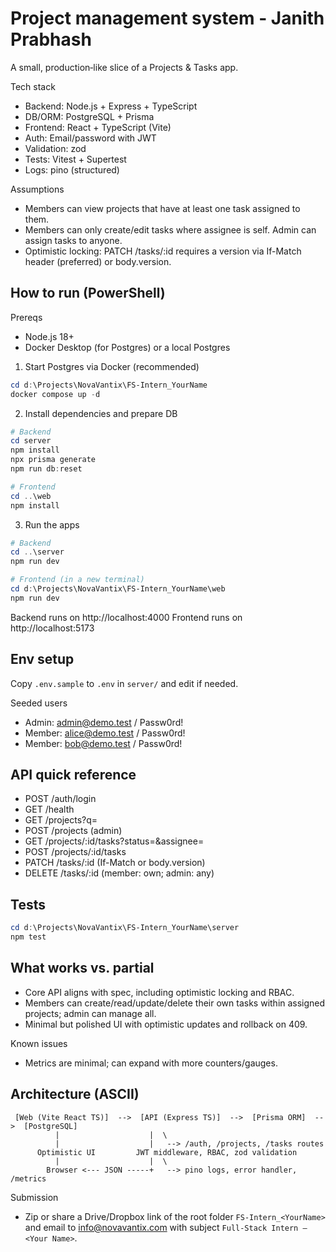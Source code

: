 # Project management system - Janith Prabhash

A small, production‑like slice of a Projects & Tasks app.

Tech stack
- Backend: Node.js + Express + TypeScript
- DB/ORM: PostgreSQL + Prisma
- Frontend: React + TypeScript (Vite)
- Auth: Email/password with JWT
- Validation: zod
- Tests: Vitest + Supertest
- Logs: pino (structured)

Assumptions
- Members can view projects that have at least one task assigned to them.
- Members can only create/edit tasks where assignee is self. Admin can assign tasks to anyone.
- Optimistic locking: PATCH /tasks/:id requires a version via If-Match header (preferred) or body.version.

## How to run (PowerShell)

Prereqs
- Node.js 18+
- Docker Desktop (for Postgres) or a local Postgres

1) Start Postgres via Docker (recommended)

```powershell
cd d:\Projects\NovaVantix\FS-Intern_YourName
docker compose up -d
```

2) Install dependencies and prepare DB

```powershell
# Backend
cd server
npm install
npx prisma generate
npm run db:reset

# Frontend
cd ..\web
npm install
```

3) Run the apps

```powershell
# Backend
cd ..\server
npm run dev

# Frontend (in a new terminal)
cd d:\Projects\NovaVantix\FS-Intern_YourName\web
npm run dev
```

Backend runs on http://localhost:4000
Frontend runs on http://localhost:5173

## Env setup
Copy `.env.sample` to `.env` in `server/` and edit if needed.

Seeded users
- Admin: admin@demo.test / Passw0rd!
- Member: alice@demo.test / Passw0rd!
- Member: bob@demo.test / Passw0rd!

## API quick reference
- POST /auth/login
- GET /health
- GET /projects?q=
- POST /projects (admin)
- GET /projects/:id/tasks?status=&assignee=
- POST /projects/:id/tasks
- PATCH /tasks/:id (If-Match or body.version)
 - DELETE /tasks/:id (member: own; admin: any)

## Tests

```powershell
cd d:\Projects\NovaVantix\FS-Intern_YourName\server
npm test
```

## What works vs. partial
- Core API aligns with spec, including optimistic locking and RBAC.
- Members can create/read/update/delete their own tasks within assigned projects; admin can manage all.
- Minimal but polished UI with optimistic updates and rollback on 409.

Known issues
- Metrics are minimal; can expand with more counters/gauges.

## Architecture (ASCII)
```
 [Web (Vite React TS)]  -->  [API (Express TS)]  -->  [Prisma ORM]  -->  [PostgreSQL]
		  |                    |  \
		  |                    |   --> /auth, /projects, /tasks routes
	  Optimistic UI         JWT middleware, RBAC, zod validation
		  |                    |  \
	    Browser <--- JSON -----+   --> pino logs, error handler, /metrics
```

Submission
- Zip or share a Drive/Dropbox link of the root folder `FS-Intern_<YourName>` and email to info@novavantix.com with subject `Full‑Stack Intern — <Your Name>`.
